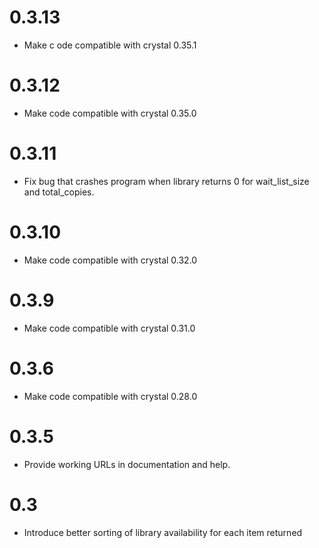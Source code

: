 # 0.3.13
- Make c ode compatible with crystal 0.35.1

# 0.3.12
- Make code compatible with crystal 0.35.0

# 0.3.11
- Fix bug that crashes program when library returns 0 for wait_list_size and total_copies.

# 0.3.10
- Make code compatible with crystal 0.32.0

# 0.3.9
- Make code compatible with crystal 0.31.0

# 0.3.6
- Make code compatible with crystal 0.28.0

# 0.3.5
- Provide working URLs in documentation and help.

# 0.3
- Introduce better sorting of library availability for each item returned
